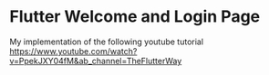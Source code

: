 # Flutter Welcome and Login Page
My implementation of the following youtube tutorial 
https://www.youtube.com/watch?v=PpekJXY04fM&ab_channel=TheFlutterWay
